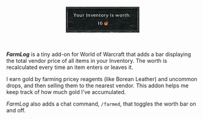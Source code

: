 <p align="center">
  <img width="193" height="68" src="https://github.com/adalheidys/FarmLog/blob/master/Preview.png">
</p>
<br/>

***FarmLog*** is a tiny add-on for World of Warcraft that adds a bar displaying the total vendor price of all items in your Inventory.  The worth is recalculated every time an item enters or leaves it.

I earn gold by farming pricey reagents (like Borean Leather) and uncommon drops, and then selling them to the nearest vendor. This addon helps me keep track of how much gold I've accumulated.

*FarmLog* also adds a chat command, `/farmed`, that toggles the worth bar on and off.
